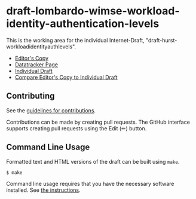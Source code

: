 # draft-lombardo-wimse-workload-identity-authentication-levels

This is the working area for the individual Internet-Draft, "draft-hurst-workloadidentityauthlevels".

* [Editor's Copy](https://identitymonk.github.io/draft-lombardo-wimse-workload-identity-authentication-levels/#go.draft-lombardo-wimse-workload-identity-authentication-levels.html)
* [Datatracker Page](https://datatracker.ietf.org/doc/draft-lombardo-wimse-workload-identity-authentication-levels)
* [Individual Draft](https://datatracker.ietf.org/doc/html/draft-lombardo-wimse-workload-identity-authentication-levels)
* [Compare Editor's Copy to Individual Draft](https://identitymonk.github.io/draft-lombardo-wimse-workload-identity-authentication-levels/#go.draft-lombardo-wimse-workload-identity-authentication-levels.diff)


## Contributing

See the
[guidelines for contributions](https://github.com/identitymonk/draft-lombardo-wimse-workload-identity-authentication-levels/blob/main/CONTRIBUTING.md).

Contributions can be made by creating pull requests.
The GitHub interface supports creating pull requests using the Edit (✏) button.


## Command Line Usage

Formatted text and HTML versions of the draft can be built using `make`.

```sh
$ make
```

Command line usage requires that you have the necessary software installed.  See
[the instructions](https://github.com/martinthomson/i-d-template/blob/main/doc/SETUP.md).

